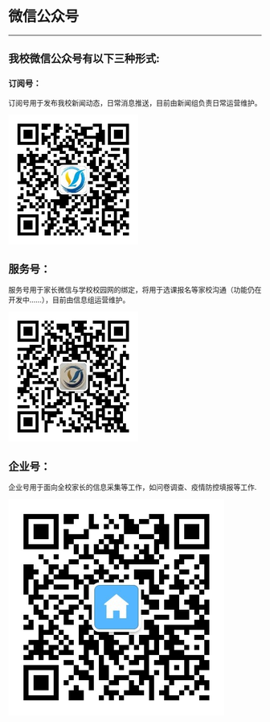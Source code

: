 # 微信公众号

---

## 我校微信公众号有以下三种形式:

### 订阅号：

订阅号用于发布我校新闻动态，日常消息推送，目前由新闻组负责日常运营维护。

![](/assets/微信订阅号.jpg)

## 服务号：

服务号用于家长微信与学校校园网的绑定，将用于选课报名等家校沟通（功能仍在开发中……），目前由信息组运营维护。

![](/assets/微信服务号.jpg)

## 企业号：

企业号用于面向全校家长的信息采集等工作，如问卷调查、疫情防控填报等工作.

![](/assets/微信企业号.jpg)

